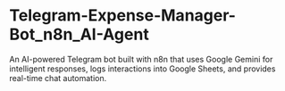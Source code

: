 # Telegram-Expense-Manager-Bot_n8n_AI-Agent
An AI-powered Telegram bot built with n8n that uses Google Gemini for intelligent responses, logs interactions into Google Sheets, and provides real-time chat automation.
